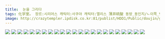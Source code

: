 ```yaml
---
title:  눈을 그리다
tags: 化学室。 장르:시리어스 캐릭터:사쿠야 캐릭터:앨리스 薄井硫酸 동방_동인지/ㄴ이쪽_번역
image: http://crazytempler.ipdisk.co.kr:81/publist/HDD1/Public/doujin/ghap/5326/001.jpg
---
```

<img src="http://crazytempler.ipdisk.co.kr:81/publist/HDD1/Public/doujin/ghap/5326/001.jpg">
<img src="http://crazytempler.ipdisk.co.kr:81/publist/HDD1/Public/doujin/ghap/5326/002.jpg">
<img src="http://crazytempler.ipdisk.co.kr:81/publist/HDD1/Public/doujin/ghap/5326/003.jpg">
<img src="http://crazytempler.ipdisk.co.kr:81/publist/HDD1/Public/doujin/ghap/5326/004.jpg">
<img src="http://crazytempler.ipdisk.co.kr:81/publist/HDD1/Public/doujin/ghap/5326/005.jpg">
<img src="http://crazytempler.ipdisk.co.kr:81/publist/HDD1/Public/doujin/ghap/5326/006.jpg">
<img src="http://crazytempler.ipdisk.co.kr:81/publist/HDD1/Public/doujin/ghap/5326/007.jpg">
<img src="http://crazytempler.ipdisk.co.kr:81/publist/HDD1/Public/doujin/ghap/5326/008.jpg">
<img src="http://crazytempler.ipdisk.co.kr:81/publist/HDD1/Public/doujin/ghap/5326/009.jpg">
<img src="http://crazytempler.ipdisk.co.kr:81/publist/HDD1/Public/doujin/ghap/5326/010.jpg">
<img src="http://crazytempler.ipdisk.co.kr:81/publist/HDD1/Public/doujin/ghap/5326/011.jpg">
<img src="http://crazytempler.ipdisk.co.kr:81/publist/HDD1/Public/doujin/ghap/5326/012.jpg">
<img src="http://crazytempler.ipdisk.co.kr:81/publist/HDD1/Public/doujin/ghap/5326/013.jpg">
<img src="http://crazytempler.ipdisk.co.kr:81/publist/HDD1/Public/doujin/ghap/5326/014.jpg">
<img src="http://crazytempler.ipdisk.co.kr:81/publist/HDD1/Public/doujin/ghap/5326/015.jpg">
<img src="http://crazytempler.ipdisk.co.kr:81/publist/HDD1/Public/doujin/ghap/5326/016.jpg">
<img src="http://crazytempler.ipdisk.co.kr:81/publist/HDD1/Public/doujin/ghap/5326/017.jpg">
<img src="http://crazytempler.ipdisk.co.kr:81/publist/HDD1/Public/doujin/ghap/5326/018.jpg">
<img src="http://crazytempler.ipdisk.co.kr:81/publist/HDD1/Public/doujin/ghap/5326/019.jpg">
<img src="http://crazytempler.ipdisk.co.kr:81/publist/HDD1/Public/doujin/ghap/5326/020.jpg">
<img src="http://crazytempler.ipdisk.co.kr:81/publist/HDD1/Public/doujin/ghap/5326/021.jpg">
<img src="http://crazytempler.ipdisk.co.kr:81/publist/HDD1/Public/doujin/ghap/5326/022.jpg">
<img src="http://crazytempler.ipdisk.co.kr:81/publist/HDD1/Public/doujin/ghap/5326/023.jpg">

